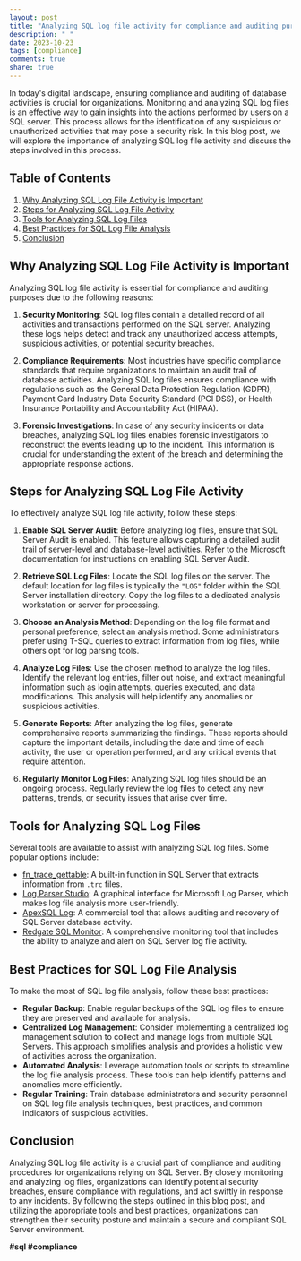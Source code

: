 ```yaml
---
layout: post
title: "Analyzing SQL log file activity for compliance and auditing purposes"
description: " "
date: 2023-10-23
tags: [compliance]
comments: true
share: true
---
```


In today's digital landscape, ensuring compliance and auditing of database activities is crucial for organizations. Monitoring and analyzing SQL log files is an effective way to gain insights into the actions performed by users on a SQL server. This process allows for the identification of any suspicious or unauthorized activities that may pose a security risk. In this blog post, we will explore the importance of analyzing SQL log file activity and discuss the steps involved in this process.

## Table of Contents
1. [Why Analyzing SQL Log File Activity is Important](#why-analyzing-sql-log-file-activity-is-important)
2. [Steps for Analyzing SQL Log File Activity](#steps-for-analyzing-sql-log-file-activity)
3. [Tools for Analyzing SQL Log Files](#tools-for-analyzing-sql-log-files)
4. [Best Practices for SQL Log File Analysis](#best-practices-for-sql-log-file-analysis)
5. [Conclusion](#conclusion)

## Why Analyzing SQL Log File Activity is Important

Analyzing SQL log file activity is essential for compliance and auditing purposes due to the following reasons:

1. **Security Monitoring**: SQL log files contain a detailed record of all activities and transactions performed on the SQL server. Analyzing these logs helps detect and track any unauthorized access attempts, suspicious activities, or potential security breaches.

2. **Compliance Requirements**: Most industries have specific compliance standards that require organizations to maintain an audit trail of database activities. Analyzing SQL log files ensures compliance with regulations such as the General Data Protection Regulation (GDPR), Payment Card Industry Data Security Standard (PCI DSS), or Health Insurance Portability and Accountability Act (HIPAA).

3. **Forensic Investigations**: In case of any security incidents or data breaches, analyzing SQL log files enables forensic investigators to reconstruct the events leading up to the incident. This information is crucial for understanding the extent of the breach and determining the appropriate response actions.

## Steps for Analyzing SQL Log File Activity

To effectively analyze SQL log file activity, follow these steps:

1. **Enable SQL Server Audit**: Before analyzing log files, ensure that SQL Server Audit is enabled. This feature allows capturing a detailed audit trail of server-level and database-level activities. Refer to the Microsoft documentation for instructions on enabling SQL Server Audit.

2. **Retrieve SQL Log Files**: Locate the SQL log files on the server. The default location for log files is typically the `"LOG"` folder within the SQL Server installation directory. Copy the log files to a dedicated analysis workstation or server for processing.

3. **Choose an Analysis Method**: Depending on the log file format and personal preference, select an analysis method. Some administrators prefer using T-SQL queries to extract information from log files, while others opt for log parsing tools.

4. **Analyze Log Files**: Use the chosen method to analyze the log files. Identify the relevant log entries, filter out noise, and extract meaningful information such as login attempts, queries executed, and data modifications. This analysis will help identify any anomalies or suspicious activities.

5. **Generate Reports**: After analyzing the log files, generate comprehensive reports summarizing the findings. These reports should capture the important details, including the date and time of each activity, the user or operation performed, and any critical events that require attention.

6. **Regularly Monitor Log Files**: Analyzing SQL log files should be an ongoing process. Regularly review the log files to detect any new patterns, trends, or security issues that arise over time.

## Tools for Analyzing SQL Log Files

Several tools are available to assist with analyzing SQL log files. Some popular options include:

- [fn_trace_gettable](https://docs.microsoft.com/en-us/sql/relational-databases/system-functions/sys-fn-trace-gettable-transact-sql): A built-in function in SQL Server that extracts information from `.trc` files.
- [Log Parser Studio](https://gallery.technet.microsoft.com/office/Log-Parser-Studio-cd458765): A graphical interface for Microsoft Log Parser, which makes log file analysis more user-friendly.
- [ApexSQL Log](https://www.apexsql.com/sql_tools_log.aspx): A commercial tool that allows auditing and recovery of SQL Server database activity.
- [Redgate SQL Monitor](https://www.red-gate.com/products/dba/sql-monitor/): A comprehensive monitoring tool that includes the ability to analyze and alert on SQL Server log file activity.

## Best Practices for SQL Log File Analysis

To make the most of SQL log file analysis, follow these best practices:

- **Regular Backup**: Enable regular backups of the SQL log files to ensure they are preserved and available for analysis.
- **Centralized Log Management**: Consider implementing a centralized log management solution to collect and manage logs from multiple SQL Servers. This approach simplifies analysis and provides a holistic view of activities across the organization.
- **Automated Analysis**: Leverage automation tools or scripts to streamline the log file analysis process. These tools can help identify patterns and anomalies more efficiently.
- **Regular Training**: Train database administrators and security personnel on SQL log file analysis techniques, best practices, and common indicators of suspicious activities.

## Conclusion

Analyzing SQL log file activity is a crucial part of compliance and auditing procedures for organizations relying on SQL Server. By closely monitoring and analyzing log files, organizations can identify potential security breaches, ensure compliance with regulations, and act swiftly in response to any incidents. By following the steps outlined in this blog post, and utilizing the appropriate tools and best practices, organizations can strengthen their security posture and maintain a secure and compliant SQL Server environment.

**#sql #compliance**